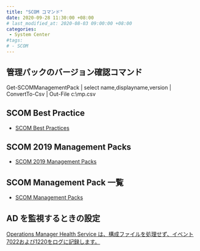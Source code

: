 ```yaml
---
title: "SCOM コマンド"
date: 2020-09-28 11:30:00 +08:00
# last_modified_at: 2020-08-03 09:00:00 +08:00
categories: 
 - System Center
#tags: 
# - SCOM
---
```


## 管理パックのバージョン確認コマンド
Get-SCOMManagementPack | select name,displayname,version | ConvertTo-Csv | Out-File c:\mp.csv

## SCOM Best Practice
+ [SCOM Best Practices](https://social.technet.microsoft.com/wiki/contents/articles/53440.scom-best-practices.aspx)

## SCOM 2019 Management Packs
+ [SCOM 2019 Management Packs](https://social.technet.microsoft.com/wiki/contents/articles/52876.scom-2019-management-packs.aspx)

## SCOM Management Pack 一覧
+ [SCOM Management Packs](https://social.technet.microsoft.com/wiki/contents/articles/16174.microsoft-management-packs.aspx)

## AD を監視するときの設定
[Operations Manager Health Service は、構成ファイルを処理せず、イベント7022および1220をログに記録します。](https://docs.microsoft.com/ja-jp/troubleshoot/system-center/scom/health-service-not-process-configuration-files)

